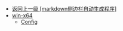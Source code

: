 - [返回上一级 [markdown侧边栏自动生成程序]](markdown侧边栏自动生成程序/)
- [win-x64](markdown侧边栏自动生成程序/win-x64/)
  - [Config](markdown侧边栏自动生成程序/win-x64/Config/)

